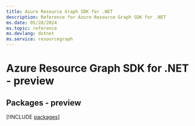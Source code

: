 ```yaml
---
title: Azure Resource Graph SDK for .NET
description: Reference for Azure Resource Graph SDK for .NET
ms.date: 05/28/2024
ms.topic: reference
ms.devlang: dotnet
ms.service: resourcegraph
---
```

# Azure Resource Graph SDK for .NET - preview
## Packages - preview
[!INCLUDE [packages](resource-graph-index.md)]